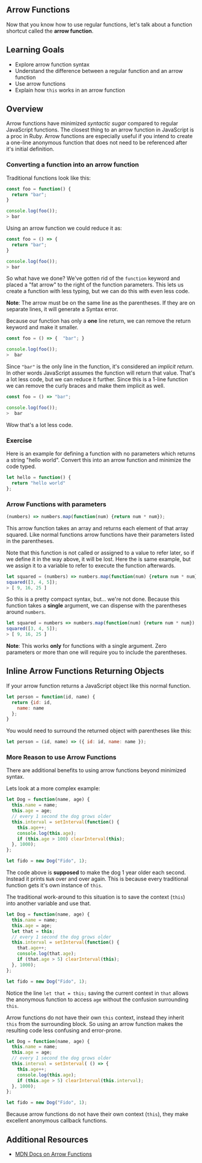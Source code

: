 ## Arrow Functions

Now that you know how to use regular functions, let's talk about a function shortcut called the **arrow function**.

## Learning Goals
- Explore arrow function syntax
- Understand the difference between a regular function and an arrow function
- Use arrow functions
- Explain how `this` works in an arrow function

##  Overview
Arrow functions have minimized _syntactic sugar_ compared to regular JavaScript functions. The closest thing to an arrow function in JavaScript is a proc in Ruby. Arrow functions are especially useful if you intend to create a one-line anonymous function that does not need to be referenced after it's initial definition.

### Converting a function into an arrow function

Traditional functions look like this:

```javascript
const foo = function() {
  return "bar";
}

console.log(foo());  
> bar
```

Using an arrow function we could reduce it as:

```javascript
const foo = () => {
  return "bar";
}

console.log(foo());  
> bar
```

So what have we done?  We've gotten rid of the `function` keyword and placed a "fat arrow" to the right of the function parameters.  This lets us create a function with less typing, but we can do this with even less code.

**Note**:  The arrow must be on the same line as the parentheses.  If they are on separate lines, it will generate a Syntax error.

Because our function has only a **one** line return, we can remove the return keyword and make it smaller.

```javascript
const foo = () => {  "bar"; }

console.log(foo());  
>  bar
```

Since `"bar"` is the only line in the function, it's considered an _implicit return_.  In other words JavaScript assumes the function will return that value.  That's a lot less code, but we can reduce it further.  Since this is a 1-line function we can remove the curly braces and make them implicit as well.

```javascript
const foo = () => "bar";

console.log(foo());  
>  bar
```

Wow that's a lot less code.

### Exercise

Here is an example for defining a function with no parameters which returns a string "hello world".  Convert this into an arrow function and minimize the code typed.

```javascript
let hello = function() {
  return "hello world"
};
```

### Arrow Functions with parameters

```javascript
(numbers) => numbers.map(function(num) {return num * num});
```

This arrow function takes an array and returns each element of that array squared.  Like normal functions arrow functions have their parameters listed in the parentheses.  

Note that this function is not called or assigned to a value to refer later, so if we define it in the way above, it will be lost. Here the is same example, but we assign it to a variable to refer to execute the function afterwards.

```javascript
let squared = (numbers) => numbers.map(function(num) {return num * num});
squared([3, 4, 5]);
> [ 9, 16, 25 ]
```

So this is a pretty compact syntax, but... we're not done.  Because this function takes a **single** argument, we can dispense with the parentheses around `numbers`.

```javascript
let squared = numbers => numbers.map(function(num) {return num * num});
squared([3, 4, 5]);
> [ 9, 16, 25 ]
```

**Note**: This works **only** for functions with a single argument.  Zero parameters or more than one will require you to include the parentheses.  

## Inline Arrow Functions Returning Objects

If your arrow function returns a JavaScript object like this normal function.

```javascript
let person = function(id, name) {
  return {id: id,
    name: name
  };
}
```

You would need to surround the returned object with parentheses like this:

```javascript
let person = (id, name) => ({ id: id, name: name });
```

### More Reason to use Arrow Functions

There are additional benefits to using arrow functions beyond minimized syntax.  

Lets look at a more complex example:

```javascript
let Dog = function(name, age) {
  this.name = name;
  this.age = age;
  // every 1 second the dog grows older
  this.interval = setInterval(function() {
    this.age++;
    console.log(this.age);
    if (this.age > 100) clearInterval(this);
  }, 1000);
};

let fido = new Dog("Fido", 1);
```

The code above is **supposed** to make the dog 1 year older each second.  Instead it prints `NaN` over and over again.  This is because every traditional function gets it's own instance of `this`.  

The traditional work-around to this situation is to save the context (`this`) into another variable and use that.

```javascript
let Dog = function(name, age) {
  this.name = name;
  this.age = age;
  let that = this;
  // every 1 second the dog grows older
  this.interval = setInterval(function() {
    that.age++;
    console.log(that.age);
    if (that.age > 5) clearInterval(this);
  }, 1000);
};

let fido = new Dog("Fido", 1);
```

Notice the line `let that = this;`  saving the current context in `that` allows the anonymous function to access `age` without the confusion surrounding `this`.

Arrow functions do not have their own `this` context, instead they inherit `this` from the surrounding block.  So using an arrow function makes the resulting code less confusing and error-prone.

```javascript
let Dog = function(name, age) {
  this.name = name;
  this.age = age;
  // every 1 second the dog grows older
  this.interval = setInterval( () => {
    this.age++;
    console.log(this.age);
    if (this.age > 5) clearInterval(this.interval);
  }, 1000);
};

let fido = new Dog("Fido", 1);
```

Because arrow functions do not have their own context (`this`), they make excellent anonymous callback functions.  

## Additional Resources
- [MDN Docs on Arrow Functions](https://developer.mozilla.org/en-US/docs/Web/JavaScript/Reference/Functions/Arrow_functions)
